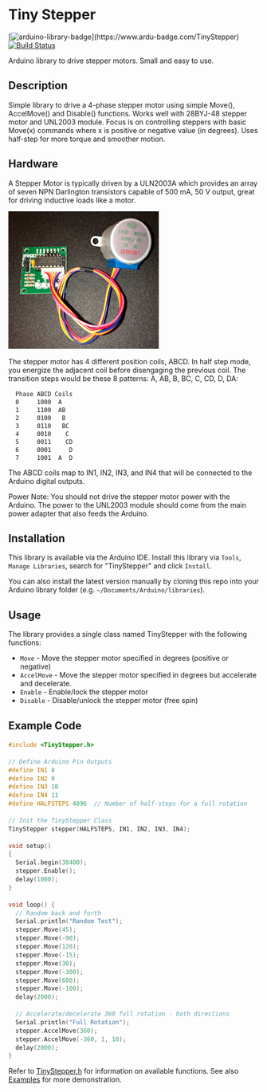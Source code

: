# Tiny Stepper #

[![arduino-library-badge](https://www.ardu-badge.com/badge/TinyStepper.svg?)](https://www.ardu-badge.com/TinyStepper)
[![Build Status](https://app.travis-ci.com/jasonacox/TinyStepper.svg?branch=master)](https://app.travis-ci.com/jasonacox/TinyStepper)

Arduino library to drive stepper motors. Small and easy to use.

## Description ##

Simple library to drive a 4-phase stepper motor using simple Move(), AccelMove() and Disable() functions. Works well with 28BYJ-48 stepper motor and UNL2003 module. Focus is on controlling steppers with basic Move(x) commands where x is positive or negative value (in degrees). Uses half-step for more torque and smoother motion.

## Hardware ##

A Stepper Motor is typically driven by a ULN2003A which provides an array of seven NPN Darlington transistors capable of 500 mA, 50 V output, great for driving inductive loads like a motor.

![28BYJ-48](examples/Stepper28BYJ-48.png)

The stepper motor has 4 different position coils, ABCD.  In half step mode, you energize the adjacent coil before disengaging the previous coil.  The transition steps would be these 8 patterns: A, AB, B, BC, C, CD, D, DA:

```text
  Phase ABCD Coils
  0     1000  A
  1     1100  AB
  2     0100   B
  3     0110   BC
  4     0010    C
  5     0011    CD
  6     0001     D
  7     1001  A  D
```

The ABCD coils map to IN1, IN2, IN3, and IN4 that will be connected to the Arduino digital outputs.

Power Note: You should not drive the stepper motor power with the Arduino.  The power to the UNL2003 module should come from the main power adapter that also feeds the Arduino.

## Installation ##

This library is available via the Arduino IDE.  Install this library via `Tools`, `Manage Libraries`, search for "TinyStepper" and click `Install`.

You can also install the latest version manually by cloning this repo into your Arduino library folder (e.g. `~/Documents/Arduino/libraries`).  

## Usage ##

The library provides a single class named TinyStepper with the following functions:

* `Move` - Move the stepper motor specified in degrees (positive or negative)
* `AccelMove` - Move the stepper motor specified in degrees but accelerate and decelerate.
* `Enable` - Enable/lock the stepper motor 
* `Disable` - Disable/unlock the stepper motor (free spin)


## Example Code ##

```cpp
#include <TinyStepper.h>

// Define Arduino Pin Outputs
#define IN1 8
#define IN2 9
#define IN3 10
#define IN4 11
#define HALFSTEPS 4096  // Number of half-steps for a full rotation

// Init the TinyStepper Class
TinyStepper stepper(HALFSTEPS, IN1, IN2, IN3, IN4);

void setup()
{
  Serial.begin(38400);
  stepper.Enable();
  delay(1000);
}

void loop() {
  // Random back and forth
  Serial.println("Random Test");
  stepper.Move(45);
  stepper.Move(-90);
  stepper.Move(120);
  stepper.Move(-15);
  stepper.Move(30);
  stepper.Move(-300);
  stepper.Move(600);
  stepper.Move(-100);
  delay(2000);

  // Accelerate/decelerate 360 full rotation - both directions
  Serial.println("Full Rotation");
  stepper.AccelMove(360);
  stepper.AccelMove(-360, 1, 10);
  delay(2000);
}
```

Refer to [TinyStepper.h](src/TinyStepper.h) for information on available functions. See also [Examples](examples) for more demonstration.

